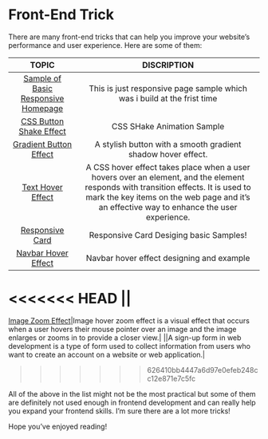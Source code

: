 # Front-End Trick


There are many front-end tricks that can help you improve your website’s performance and user experience. Here are some of them:

|   TOPIC  |     DISCRIPTION |
|:--------------:|:----------:|
|<a href="https://github.com/BekCodingAddict/Front-End_Tricks/tree/main/Sample%20Responsive%20Homepage">Sample of Basic Responsive Homepage</a>| This is just responsive page sample which was i build at the frist time|
|<a href="https://github.com/BekCodingAddict/Front-End_Tricks/tree/main/Button_Shake_Effect" title="Link">CSS Button Shake Effect</a>| CSS SHake Animation Sample |
|<a href="https://github.com/BekCodingAddict/Front-End_Tricks/tree/main/Gradient_Button_Effect" title="Link">Gradient Button Effect</a>| A stylish button with a smooth gradient shadow hover effect.|
|<a href="https://github.com/BekCodingAddict/Front-End_Tricks/tree/main/Text%20Hower%20Effect" title="Link">Text Hover Effect</a>|A CSS hover effect takes place when a user hovers over an element, and the element responds with transition effects. It is used to mark the key items on the web page and it’s an effective way to enhance the user experience.|
|<a href="https://github.com/BekCodingAddict/Front-End_Tricks/tree/main/Responsive_Card" title="Link:">Responsive Card</a>| Responsive Card Desiging basic Samples!|
|<a href="https://github.com/BekCodingAddict/Front-End_Tricks/tree/main/Navbar_Hover_Effect" title="Link:">Navbar Hover Effect</a>|Navbar hover effect designing and example|
<<<<<<< HEAD
|<a href="" title="Link"></a>|
=======
<a href="https://github.com/BekCodingAddict/Front-End_Tricks/tree/main/Image_Zoom_Effect" title="Link:">Image Zoom Effect</a>|Image hover zoom effect is a visual effect that occurs when a user hovers their mouse pointer over an image and the image enlarges or zooms in to provide a closer view.|
|<a href="" title="Link:"></a>|A sign-up form in web development is a type of form used to collect information from users who want to create an account on a website or web application.|

>>>>>>> 626410bb4447a6d97e0efeb248cc12e871e7c5fc


All of the above in the list might not be the most practical but some of them are definitely not used enough in frontend development and can really help you expand your frontend skills. I’m sure there are a lot more tricks!

Hope you’ve enjoyed reading!

